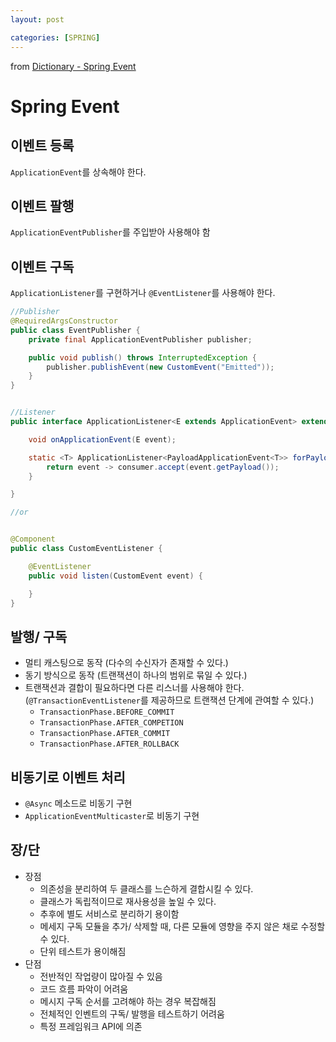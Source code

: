 ```yaml
---
layout: post

categories: [SPRING]
---
```




from [Dictionary - Spring Event](https://github.com/newkayak12/Dictionary/blob/master/spring/24.SpringEvent.md)



# Spring Event
## 이벤트 등록
`ApplicationEvent`를 상속해야 한다.

## 이벤트 팔행
`ApplicationEventPublisher`를 주입받아 사용해야 함

## 이벤트 구독
`ApplicationListener`를 구현하거나 `@EventListener`를 사용해야 한다.

```java
//Publisher
@RequiredArgsConstructor
public class EventPublisher {
    private final ApplicationEventPublisher publisher;

    public void publish() throws InterruptedException {
        publisher.publishEvent(new CustomEvent("Emitted"));
    }
}


//Listener
public interface ApplicationListener<E extends ApplicationEvent> extends EventListener {

    void onApplicationEvent(E event);

    static <T> ApplicationListener<PayloadApplicationEvent<T>> forPayload(Consumer<T> consumer) {
        return event -> consumer.accept(event.getPayload());
    }

}

//or 


@Component
public class CustomEventListener {

    @EventListener
    public void listen(CustomEvent event) {

    }
}
```

## 발행/ 구독
- 멀티 캐스팅으로 동작 (다수의 수신자가 존재할 수 있다.)
- 동기 방식으로 동작 (트랜잭션이 하나의 범위로 묶일 수 있다.)
- 트랜잭션과 결합이 필요하다면 다른 리스너를 사용해야 한다.(`@TransactionEventListener`를 제공하므로 트랜잭션 단계에 관여할 수 있다.)
  - `TransactionPhase.BEFORE_COMMIT`
  - `TransactionPhase.AFTER_COMPETION`
  - `TransactionPhase.AFTER_COMMIT`
  - `TransactionPhase.AFTER_ROLLBACK`

## 비동기로 이벤트 처리
- `@Async` 메소드로 비동기 구현
- `ApplicationEventMulticaster`로 비동기 구현

## 장/단
- 장점
  - 의존성을 분리하여 두 클래스를 느슨하게 결합시킬 수 있다. 
  - 클래스가 독립적이므로 재사용성을 높일 수 있다. 
  - 추후에 별도 서비스로 분리하기 용이함
  - 메세지 구독 모듈을 추가/ 삭제할 때, 다른 모듈에 영향을 주지 않은 채로 수정할 수 있다.
  - 단위 테스트가 용이해짐
- 단점
  - 전반적인 작업량이 많아질 수 있음
  - 코드 흐름 파악이 어려움
  - 메시지 구독 순서를 고려해야 하는 경우 복잡해짐
  - 전체적인 인벤트의 구독/ 발행을 테스트하기 어려움
  - 특정 프레임워크 API에 의존